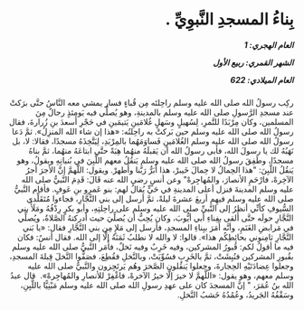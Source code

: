 <h1 dir="rtl">بِناءُ المسجدِ النَّبوِيِّ .</h1>

<h5 dir="rtl">العام الهجري:  1

الشهر القمري: ربيع الأول

العام الميلادي: 622</h5>

<p dir="rtl">ركِب رسولُ الله صلى الله عليه وسلم راحِلتَه مِن قُباءٍ فسار يمشي معه النَّاسُ حتَّى برَكتْ عند مسجدِ الرَّسولِ صلى الله عليه وسلم بالمدينةِ، وهو يُصلِّي فيه يَومئذٍ رجالٌ مِنَ المسلمين، وكان مِرْبَدًا للتَّمرِ، لِسُهيلٍ وسَهلٍ غُلامَينِ يَتيمَينِ في حَجْرِ أَسعدَ بنِ زُرارةَ، فقال رسولُ الله صلى الله عليه وسلم حين بَركتْ به راحِلتُه: «هذا إن شاء الله المنزِلُ». ثمَّ دَعا رسولُ الله صلى الله عليه وسلم الغُلامَينِ فَساوَمَهُما بالمِرْبَدِ، لِيَتَّخِذَهُ مسجدًا، فقالا: لا، بل نَهَبُهُ لك يا رسولَ الله، فأبى رسولُ الله أن يَقبلَهُ منهُما هِبَةً حتَّى ابتاعَهُ منهُما، ثمَّ بناهُ مسجدًا، وطَفِقَ رسولُ الله صلى الله عليه وسلم يَنقُلُ معهم اللَّبِنَ في بُنيانِهِ ويقولُ، وهو يَنقُلُ اللَّبِنَ: "هذا الحِمالُ لا حِمالَ خَيبرْ، هذا أَبَرُّ رَبَّنا وأَطهرْ. ويقول: اللَّهمَّ إنَّ الأجرَ أجرُ الآخِرهْ، فارْحَمِ الأنصارَ، والمُهاجِرهْ" وعن أنسٍ رضي الله عنه قَالَ: قَدِمَ النَّبيُّ صلى الله عليه وسلم المدينةَ فنزل أعلى المدينةِ في حَيٍّ يُقالُ لهم: بنو عَمرِو بنِ عَوفٍ. فأقام النَّبيُّ صلى الله عليه وسلم فيهِم أربعَ عشرةَ ليلةً، ثمَّ أرسل إلى بني النَّجَّارِ، فجاءوا مُتَقَلِّدي السُّيوفِ كأنِّي أنظرُ إلى النَّبيِّ صلى الله عليه وسلم على راحِلتِهِ، وأبو بكرٍ رِدْفُهُ ومَلَأُ بني النَّجَّارِ حولَه حتَّى أَلقى بفِناءِ أبي أيُّوبَ، وكان يُحِبُّ أن يُصلِّيَ حيث أدركتهُ الصَّلاةُ، ويُصلِّي في مَرابضِ الغَنَمِ، وأنَّه أَمَرَ ببِناءِ المسجدِ، فأرسل إلى مَلإٍ مِن بني النَّجَّارِ فقال: «يا بَني النَّجَّارِ ثامِنوني بحائِطِكُم هذا». قالوا: لا والله لا نطلبُ ثَمَنَهُ إلَّا إلى الله. فقال أنسٌ: فكان فيه ما أقولُ لكم: قُبورُ المشركين، وفيه خَرِبٌ وفيه نَخلٌ، فأَمَر النَّبيُّ صلى الله عليه وسلم بقُبورِ المشركين فنُبِشَتْ، ثمَّ بالخَرِبِ فسُوِّيَتْ، وبالنَّخلِ فقُطِعَ، فصَفُّوا النَّخلَ قِبلةَ المسجدِ، وجعلوا عِضادَتَيْهِ الحِجارةَ، وجعلوا يَنقُلون الصَّخرَ وهُم يَرتَجِزون والنَّبيُّ صلى الله عليه وسلم معهم، وهو يقول: «اللَّهمَّ لا خيرَ إلَّا خيرُ الآخرهْ، فاغْفِرْ للأنصارِ والمُهاجِرهْ».  قال عبدُ الله بنُ عُمَرَ، " إنَّ المسجدَ كان على عهدِ رسولِ الله صلى الله عليه وسلم مَبْنِيًّا باللَّبِنِ، وسَقْفُهُ الجَريدُ، وعُمُدُهُ خَشبُ النَّخلِ.</p></br>
